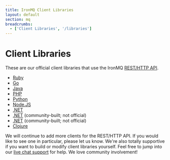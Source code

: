 ```yaml
---
title: IronMQ Client Libraries
layout: default
section: mq
breadcrumbs:
  - ['Client Libraries', '/libraries']
---
```


# Client Libraries

These are our official client libraries that use the IronMQ <a href="/mq/reference/api">REST/HTTP API</a>.&nbsp;<br>
<div>
<ul>
<li><a href="https://github.com/iron-io/iron_mq_ruby">Ruby</a></li>
<li><a href="https://github.com/iron-io/iron_go">Go</a></li>
<li><a href="https://github.com/iron-io/iron_mq_java">Java</a></li>
<li><a href="https://github.com/iron-io/iron_mq_php">PHP</a></li>
<li><a href="https://github.com/iron-io/iron_mq_python">Python</a></li>
<li><a href="https://github.com/iron-io/iron_mq_node">Node.JS</a></li>
<li><a href="https://github.com/iron-io/iron_mq_dotnet">.NET</a></li>
<li><a href="https://github.com/acropolium/Rest4Net/tree/master/src/Rest4Net.IronMq">.NET</a> (community-built; not official)</li>
<li><a href="https://github.com/odeits/IronTools">.NET</a> (community-built; not official)</li>
<li><a href="https://github.com/iron-io/iron_mq_clojure">Clojure</a></li>
</ul>
</div>

We will continue to add more clients for the REST/HTTP API. If you would like to see one in particular, please let us know.
We're also totally supportive if you want to build or modify client libraries yourself. Feel free to jump into our
[live chat support](http://get.iron.io/chat) for help. We love community involvement!
